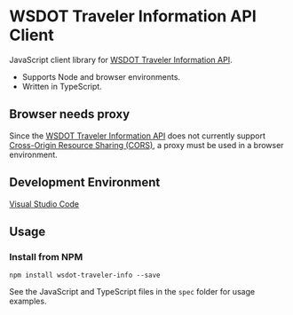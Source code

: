 # WSDOT Traveler Information API Client

JavaScript client library for [WSDOT Traveler Information API].

- Supports Node and browser environments.
- Written in TypeScript.

## Browser needs proxy

Since the [WSDOT Traveler Information API] does not currently support [Cross-Origin Resource Sharing (CORS)][CORS], a proxy must be used in a browser environment.

## Development Environment

[Visual Studio Code]

## Usage

### Install from NPM

```console
npm install wsdot-traveler-info --save
```

See the JavaScript and TypeScript files in the `spec` folder for usage examples.

[CORS]: https://enable-cors.org/
[WSDOT Traveler Information API]: https://www.wsdot.wa.gov/Traffic/api/
[Visual Studio Code]: https://code.visualstudio.com/
